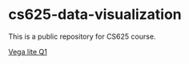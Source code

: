 # cs625-data-visualization
This is a public repository for CS625 course.

<a href="https://vega.github.io/editor/?#/url/vega-lite/N4IgJAzgxgFgpgWwIYgFwhgF0wBwqgegIDc4BzJAOjIEtMYBXAI0poHsDp5kTykBaADZ04JACyUAVhDYA7EABoQAEySYUqUAwBOgtBmx5CBbUgDu1OoyYMIcbVDmY4szJUcICkpKWUNBAGb2ymy2BFAQAGwATACs-Krq-MQ0EAxIwgBeauyyBMgQztoEAIoAjO4QxCAAvkpmNMr0aACcsQAMSvA0ZFhoHZ0ggkgAnvZoANqgLo7KNLJkaKAAHksgATRwgsr6AOpwcADWiiCYIzhw+mzac7IZtUojaxtbO+gAahkMl0pnF-oAR3SrjoOVIDxAjkE12em22+gAEnAMvQAAQAEVSmG0NCgmBOf0u6FkbAQ83uNTqQ1G41QUxAyG0x3QwlklzqoDsgjgeNya2GTC2a0J+gg8zI3JObKQ2jghTQ2O+Sjk+gQoTsbFI2hOMzYtzIEEmIFWAF0lIgcGd9CS2bUqYzmSAcGx5vjzbJZuK1mwcEgoHQnppIXI5pg+UGuTywyqWUhBXolMQvkSylSk4Jvmh2pSaiaOadTLIIAFrghJqANoIimtI7yY9T43azdSxtq6aAHcLzkSQNp-D9g9C2yAyKYnlTdfq1qsgyL0NdbvclC94eh9kc7fnJ17Z3BlvjZ93AcCw+ow+Dl3C3iBPhn2UoZ6A5yAF+SE+sr3sDscqYGn0f0CBJAQTPGgLw-V59FvTNKSUYZW3LBkZWZf9-nQZx9xOQptDYQ4ezMGARCw7FcLgXZGmaVBoiUDIenkFk4ACN0VBnWIlGUQN+FiWCO2Qrs0NOPdmNosh6KGRjmOUVj2M47j3U9BY1ihGFDwEkkyTud8V2vJEURgDEsRxPFNzzUyaiAA">Vega lite Q1</a>
